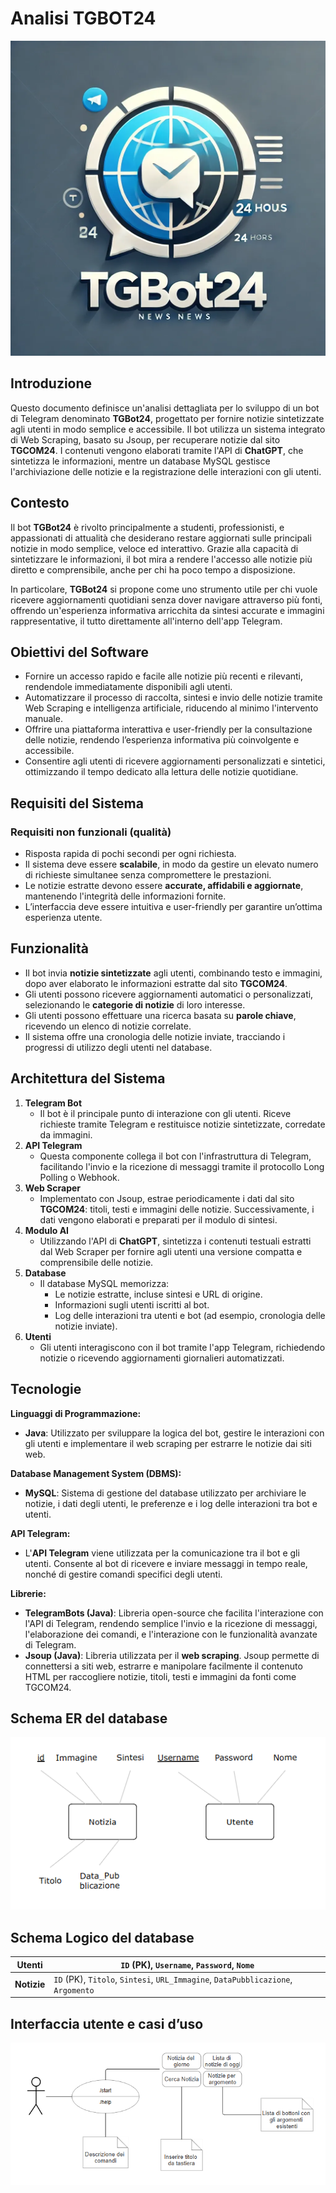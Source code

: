 # Analisi TGBOT24

![Logo TGBot24](images/logo.png)

## Introduzione

Questo documento definisce un'analisi dettagliata per lo sviluppo di un bot di Telegram denominato **TGBot24**, progettato per fornire notizie sintetizzate agli utenti in modo semplice e accessibile. Il bot utilizza un sistema integrato di Web Scraping, basato su Jsoup, per recuperare notizie dal sito **TGCOM24**. I contenuti vengono elaborati tramite l'API di **ChatGPT**, che sintetizza le informazioni, mentre un database MySQL gestisce l'archiviazione delle notizie e la registrazione delle interazioni con gli utenti.

## Contesto

Il bot **TGBot24** è rivolto principalmente a studenti, professionisti, e appassionati di attualità che desiderano restare aggiornati sulle principali notizie in modo semplice, veloce ed interattivo. Grazie alla capacità di sintetizzare le informazioni, il bot mira a rendere l'accesso alle notizie più diretto e comprensibile, anche per chi ha poco tempo a disposizione.

In particolare, **TGBot24** si propone come uno strumento utile per chi vuole ricevere aggiornamenti quotidiani senza dover navigare attraverso più fonti, offrendo un'esperienza informativa arricchita da sintesi accurate e immagini rappresentative, il tutto direttamente all'interno dell'app Telegram.

## Obiettivi del Software

- Fornire un accesso rapido e facile alle notizie più recenti e rilevanti, rendendole immediatamente disponibili agli utenti.
- Automatizzare il processo di raccolta, sintesi e invio delle notizie tramite Web Scraping e intelligenza artificiale, riducendo al minimo l'intervento manuale.
- Offrire una piattaforma interattiva e user-friendly per la consultazione delle notizie, rendendo l’esperienza informativa più coinvolgente e accessibile.
- Consentire agli utenti di ricevere aggiornamenti personalizzati e sintetici, ottimizzando il tempo dedicato alla lettura delle notizie quotidiane.

## **Requisiti del Sistema**

### **Requisiti non funzionali (qualità)**

- Risposta rapida di pochi secondi per ogni richiesta.
- Il sistema deve essere **scalabile**, in modo da gestire un elevato numero di richieste simultanee senza compromettere le prestazioni.
- Le notizie estratte devono essere **accurate, affidabili e aggiornate**, mantenendo l'integrità delle informazioni fornite.
- L’interfaccia deve essere intuitiva e user-friendly per garantire un’ottima esperienza utente.

## **Funzionalità**

- Il bot invia **notizie sintetizzate** agli utenti, combinando testo e immagini, dopo aver elaborato le informazioni estratte dal sito **TGCOM24**.
- Gli utenti possono ricevere aggiornamenti automatici o personalizzati, selezionando le **categorie di notizie** di loro interesse.
- Gli utenti possono effettuare una ricerca basata su **parole chiave**, ricevendo un elenco di notizie correlate.
- Il sistema offre una cronologia delle notizie inviate, tracciando i progressi di utilizzo degli utenti nel database.

## **Architettura del Sistema**

1. **Telegram Bot**
    - Il bot è il principale punto di interazione con gli utenti. Riceve richieste tramite Telegram e restituisce notizie sintetizzate, corredate da immagini.
2. **API Telegram**
    - Questa componente collega il bot con l'infrastruttura di Telegram, facilitando l'invio e la ricezione di messaggi tramite il protocollo Long Polling o Webhook.
3. **Web Scraper**
    - Implementato con Jsoup, estrae periodicamente i dati dal sito **TGCOM24**: titoli, testi e immagini delle notizie. Successivamente, i dati vengono elaborati e preparati per il modulo di sintesi.
4. **Modulo AI**
    - Utilizzando l'API di **ChatGPT**, sintetizza i contenuti testuali estratti dal Web Scraper per fornire agli utenti una versione compatta e comprensibile delle notizie.
5. **Database**
    - Il database MySQL memorizza:
        - Le notizie estratte, incluse sintesi e URL di origine.
        - Informazioni sugli utenti iscritti al bot.
        - Log delle interazioni tra utenti e bot (ad esempio, cronologia delle notizie inviate).
6. **Utenti**
    - Gli utenti interagiscono con il bot tramite l'app Telegram, richiedendo notizie o ricevendo aggiornamenti giornalieri automatizzati.

## **Tecnologie**

**Linguaggi di Programmazione:**

- **Java**: Utilizzato per sviluppare la logica del bot, gestire le interazioni con gli utenti e implementare il web scraping per estrarre le notizie dai siti web.

**Database Management System (DBMS):**

- **MySQL**: Sistema di gestione del database utilizzato per archiviare le notizie, i dati degli utenti, le preferenze e i log delle interazioni tra bot e utenti.

**API Telegram:**

- L'**API Telegram** viene utilizzata per la comunicazione tra il bot e gli utenti. Consente al bot di ricevere e inviare messaggi in tempo reale, nonché di gestire comandi specifici degli utenti.

**Librerie:**

- **TelegramBots (Java)**: Libreria open-source che facilita l'interazione con l'API di Telegram, rendendo semplice l'invio e la ricezione di messaggi, l'elaborazione dei comandi, e l'interazione con le funzionalità avanzate di Telegram.
- **Jsoup (Java)**: Libreria utilizzata per il **web scraping**. Jsoup permette di connettersi a siti web, estrarre e manipolare facilmente il contenuto HTML per raccogliere notizie, titoli, testi e immagini da fonti come TGCOM24.

## Schema ER del database

![Schema ER del database](images/schema-er.png)

## Schema Logico del database

| **Utenti** | `ID` (PK), `Username`, `Password`, `Nome` |
| --- | --- |
| **Notizie** | `ID` (PK), `Titolo`, `Sintesi`, `URL_Immagine`, `DataPubblicazione`, `Argomento` |

## Interfaccia utente e casi d’uso

![Interfaccia utente e casi d’uso](images/use-case.png)
